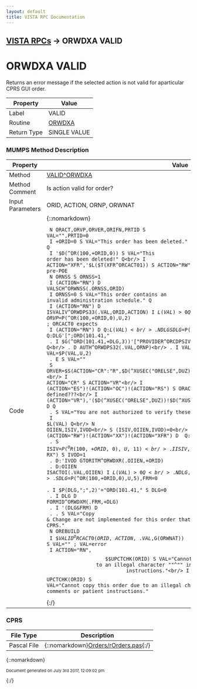 ```yaml
---
layout: default
title: VISTA RPC Documentation
---
```


## [VISTA RPCs](TableOfContents) &#8594; ORWDXA VALID
# ORWDXA VALID

Returns an error message if the selected action is not valid for aparticular CPRS GUI order.

Property | Value
--- | ---
Label | VALID
Routine | [ORWDXA](http://code.osehra.org/dox/Routine_ORWDXA_source.html)
Return Type | SINGLE VALUE




### MUMPS Method Description

Property | Value
--- | ---
Method | [VALID^ORWDXA](http://code.osehra.org/dox/Routine_ORWDXA_source.html)
Method Comment | Is action valid for order?
Input Parameters | ORID, ACTION, ORNP, ORWNAT
Code | {::nomarkdown}<pre><code> N ORACT,ORVP,ORVER,ORIFN,PRTID S VAL="",PRTID=0<br/> I +ORID=0 S VAL="This order has been deleted." Q<br/> I '$D(^OR(100,+ORID,0)) S VAL="This order has been deleted!" Q<br/> I ACTION="XFR",'$L($T(XFR^ORCACT01)) S ACTION="RW" ; for pre-POE<br/> N ORNSS S ORNSS=1<br/> I (ACTION="RN") D VALSCH^ORWNSS(.ORNSS,ORID)<br/> I ORNSS=0 S VAL="This order contains an invalid administration schedule." Q<br/> I (ACTION="RN") D ISVALIV^ORWDPS33(.VAL,ORID,ACTION) I $L(VAL)>0 Q<br/> S ORIFN=ORID,ORVP=$P(^OR(100,+ORID,0),U,2)  ; ORCACT0 expects<br/> I (ACTION="RN") D  Q:$L(VAL)<br/> . N DLG S DLG=$P(^OR(100,+ORID,0),U,5) Q:DLG'[";ORD(101.41,"<br/> . I $G(^ORD(101.41,+DLG,3))'["PROVIDER^ORCDPSIV" Q<br/> . D AUTH^ORWDPS32(.VAL,ORNP)<br/> . I VAL S VAL=$P(VAL,U,2)<br/> . E  S VAL=""<br/> S ORVER=$S(ACTION="CR":"R",$D(^XUSEC("ORELSE",DUZ)):"N",$D(^XUSEC("OREMAS",DUZ)):"C",1:"^")<br/> I ACTION="CR" S ACTION="VR"<br/> I (ACTION="ES")!(ACTION="OC")!(ACTION="RS") S ORACT=ACTION ; why not defined???<br/> I (ACTION="VR"),'($D(^XUSEC("ORELSE",DUZ))!$D(^XUSEC("OREMAS",DUZ))) D  Q<br/> . S VAL="You are not authorized to verify these orders."<br/> I $L(VAL) Q<br/> N OIIEN,ISIV,IVOD<br/> S (ISIV,OIIEN,IVOD)=0<br/> I (ACTION="RW")!(ACTION="XX")!(ACTION="XFR") D  Q:$L(VAL)<br/> . S ISIV=$P(^OR(100,+ORID,0),U,11)<br/> . I ISIV,($P(^ORD(100.98,ISIV,0),U,3)="IV RX") S IVOD=1<br/> . D:'IVOD GTORITM^ORWDXR(.OIIEN,+ORID)<br/> . D:OIIEN ISACTOI(.VAL,OIIEN) I $L(VAL)>0 Q<br/> . N DLG,FRM<br/> . S DLG=$P(^OR(100,+ORID,0),U,5),FRM=0<br/> . I $P(DLG,";",2)'="ORD(101.41," S DLG=0<br/> . I DLG D FORMID^ORWDXM(.FRM,+DLG)<br/> . I '(DLG&FRM) D<br/> . . S VAL="Copy & Change are not implemented for this order that predates CPRS."<br/> N OREBUILD<br/> I $$VALID^ORCACT0(ORID,ACTION,.VAL,$G(ORWNAT)) S VAL="" ; VAL=error<br/> I ACTION="RN",$$UPCTCHK(ORID) S VAL="Cannot renew this order due to an illegal character ""^"" in the comments or patient instructions."<br/> I ACTION="RW",$$UPCTCHK(ORID) S VAL="Cannot copy this order due to an illegal character ""^"" in the comments or patient instructions."</code></pre>{:/}



### CPRS

File Type | Description
--- | ---
Pascal File | {::nomarkdown}<a href="https://github.com/OSEHRA/VistA/blob/master/Packages/Order%20Entry%20Results%20Reporting/CPRS/CPRS-Chart/Orders/rOrders.pas">Orders/rOrders.pas</a>{:/}

{::nomarkdown} <br/><p style="font-size: 11px">Document generated on July 3rd 2017, 12:09:02 pm</p>{:/}